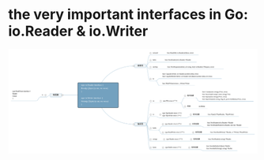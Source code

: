 # the very important interfaces in Go: io.Reader & io.Writer

![](../img/io.Reader++io.Writer+interfaces.svg)